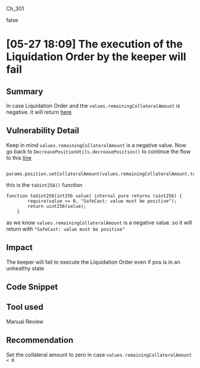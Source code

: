 Ch_301

false

# [05-27 18:09] The execution of the Liquidation Order by the keeper will fail

## Summary
In case Liquidation Order and the `values.remainingCollateralAmount` is negative. it will return [here](https://github.com/sherlock-audit/2023-04-gmx/blob/main/gmx-synthetics/contracts/position/DecreasePositionCollateralUtils.sol#L202-L222)

## Vulnerability Detail
Keep in mind `values.remainingCollateralAmount` is a negative value.
Now go back to `DecreasePositionUtils.decreasePosition()` to continue the flow to this [line](https://github.com/sherlock-audit/2023-04-gmx/blob/main/gmx-synthetics/contracts/position/DecreasePositionUtils.sol#L226)

```solidity
        params.position.setCollateralAmount(values.remainingCollateralAmount.toUint256());
```
this is the `toUint256()` function 
```solidity
function toUint256(int256 value) internal pure returns (uint256) {
        require(value >= 0, "SafeCast: value must be positive");
        return uint256(value);
    }
```
as we know `values.remainingCollateralAmount` is a negative value. so it will return with `"SafeCast: value must be positive"`

## Impact
The keeper will fail to execute the Liquidation Order even if pos is in an unhealthy state

## Code Snippet

## Tool used

Manual Review

## Recommendation
Set the collateral amount to zero in case `values.remainingCollateralAmount < 0` 